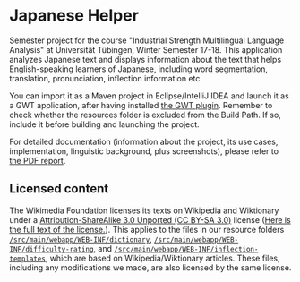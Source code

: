 # Japanese Helper

Semester project for the course "Industrial Strength Multilingual Language Analysis" at Universität Tübingen, Winter Semester 17-18. This application analyzes Japanese text and displays information about the text that helps English-speaking learners of Japanese, including word segmentation, translation, pronunciation, inflection information etc.

You can import it as a Maven project in Eclipse/IntelliJ IDEA and launch it as a GWT application, after having installed [the GWT plugin](http://gwt-plugins.github.io/documentation/gwt-eclipse-plugin/Download.html). Remember to check whether the resources folder is excluded from the Build Path. If so, include it before building and launching the project.

For detailed documentation (information about the project, its use cases, implementation, linguistic background, plus screenshots), please refer to [the PDF report](Report.pdf).

## Licensed content

The Wikimedia Foundation licenses its texts on Wikipedia and Wiktionary under a [Attribution-ShareAlike 3.0 Unported (CC BY-SA 3.0)](https://creativecommons.org/licenses/by-sa/3.0/) license ([Here is the full text of the license.](https://creativecommons.org/licenses/by-sa/3.0/legalcode)). This applies to the files in our resource folders [```/src/main/webapp/WEB-INF/dictionary```](https://github.com/ismla-japanese-helper/japanese-helper/tree/master/src/main/webapp/WEB-INF/dictionary), [```/src/main/webapp/WEB-INF/difficulty-rating```](https://github.com/ismla-japanese-helper/japanese-helper/tree/master/src/main/webapp/WEB-INF/difficulty-rating), and [```/src/main/webapp/WEB-INF/inflection-templates```](https://github.com/ismla-japanese-helper/japanese-helper/tree/master/src/main/webapp/WEB-INF/inflection-templates), which are based on Wikipedia/Wiktionary articles. These files, including any modifications we made, are also licensed by the same license.
